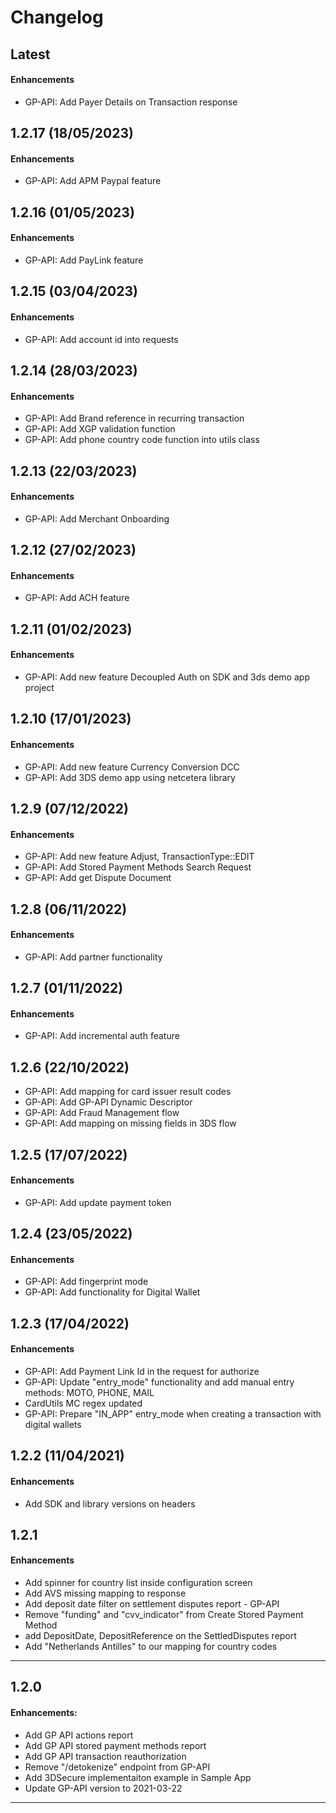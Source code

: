 # Changelog

## Latest

#### Enhancements

- GP-API: Add Payer Details on Transaction response

## 1.2.17 (18/05/2023)

#### Enhancements

- GP-API: Add APM Paypal feature

## 1.2.16 (01/05/2023)

#### Enhancements

- GP-API: Add PayLink feature

## 1.2.15 (03/04/2023)

#### Enhancements

- GP-API: Add account id into requests

## 1.2.14 (28/03/2023)

#### Enhancements

- GP-API: Add Brand reference in recurring transaction
- GP-API: Add XGP validation function
- GP-API: Add phone country code function into utils class

## 1.2.13 (22/03/2023)

#### Enhancements

- GP-API: Add Merchant Onboarding

## 1.2.12 (27/02/2023)

#### Enhancements

- GP-API: Add ACH feature

## 1.2.11 (01/02/2023)

#### Enhancements

- GP-API: Add new feature Decoupled Auth on SDK and 3ds demo app project

## 1.2.10 (17/01/2023)

#### Enhancements

- GP-API: Add new feature Currency Conversion DCC
- GP-API: Add 3DS demo app using netcetera library

## 1.2.9 (07/12/2022)

#### Enhancements

- GP-API: Add new feature Adjust, TransactionType::EDIT
- GP-API: Add Stored Payment Methods Search Request
- GP-API: Add get Dispute Document

## 1.2.8 (06/11/2022)

#### Enhancements

- GP-API: Add partner functionality

## 1.2.7 (01/11/2022)

#### Enhancements

- GP-API: Add incremental auth feature

## 1.2.6 (22/10/2022)

- GP-API: Add mapping for card issuer result codes
- GP-API: Add GP-API Dynamic Descriptor
- GP-API: Add Fraud Management flow
- GP-API: Add mapping on missing fields in 3DS flow

## 1.2.5 (17/07/2022)

#### Enhancements

- GP-API: Add update payment token

## 1.2.4 (23/05/2022)

#### Enhancements

- GP-API: Add fingerprint mode
- GP-API: Add functionality for Digital Wallet

## 1.2.3 (17/04/2022)

#### Enhancements

- GP-API: Add Payment Link Id in the request for authorize
- GP-API: Update "entry_mode" functionality and add manual entry methods: MOTO, PHONE, MAIL
- CardUtils MC regex updated
- GP-API: Prepare "IN_APP" entry_mode when creating a transaction with digital wallets

## 1.2.2 (11/04/2021)

#### Enhancements

- Add SDK and library versions on headers

## 1.2.1

#### Enhancements

- Add spinner for country list inside configuration screen
- Add AVS missing mapping to response
- Add deposit date filter on settlement disputes report - GP-API
- Remove "funding" and "cvv_indicator" from Create Stored Payment Method
- add DepositDate, DepositReference on the SettledDisputes report
- Add "Netherlands Antilles" to our mapping for country codes

---

## 1.2.0

#### Enhancements:

- Add GP API actions report
- Add GP API stored payment methods report
- Add GP API transaction reauthorization
- Remove "/detokenize" endpoint from GP-API
- Add 3DSecure implementaiton example in Sample App
- Update GP-API version to 2021-03-22

---
